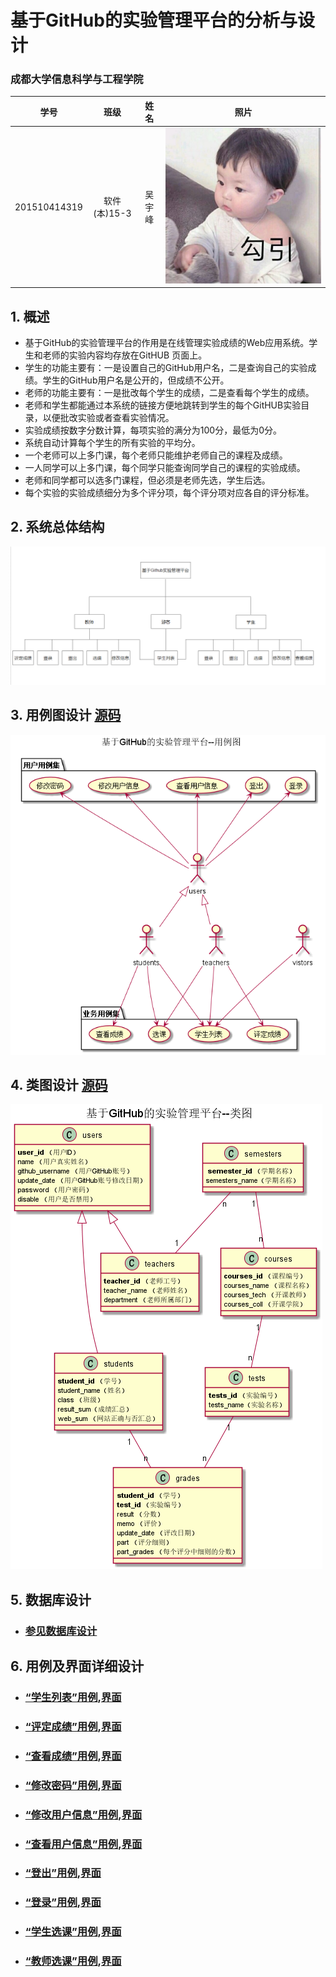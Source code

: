 ﻿<!-- markdownlint-disable MD033-->
<!-- 禁止MD033类型的警告 https://www.npmjs.com/package/markdownlint -->

# 基于GitHub的实验管理平台的分析与设计

### 成都大学信息科学与工程学院

|学号|班级|姓名|照片|
|:-------:|:-------------: | :----------:|:---:|
|201510414319|软件(本)15-3|吴宇峰|![](wuyufeng.jpg)|

## 1. 概述
- 基于GitHub的实验管理平台的作用是在线管理实验成绩的Web应用系统。学生和老师的实验内容均存放在GitHUB
页面上。
- 学生的功能主要有：一是设置自己的GitHub用户名，二是查询自己的实验成绩。学生的GitHub用户名是公开的，但成绩不公开。
- 老师的功能主要有：一是批改每个学生的成绩，二是查看每个学生的成绩。
- 老师和学生都能通过本系统的链接方便地跳转到学生的每个GitHUB实验目录，以便批改实验或者查看实验情况。
- 实验成绩按数字分数计算，每项实验的满分为100分，最低为0分。
- 系统自动计算每个学生的所有实验的平均分。
- 一个老师可以上多门课，每个老师只能维护老师自己的课程及成绩。
- 一人同学可以上多门课，每个同学只能查询同学自己的课程的实验成绩。
- 老师和同学都可以选多门课程，但必须是老师先选，学生后选。
- 每个实验的实验成绩细分为多个评分项，每个评分项对应各自的评分标准。
## 2. 系统总体结构
![](系统结构图.png)
    
## 3. 用例图设计 [源码](src/UseCase.puml)
![](UseCase.png)

## 4. 类图设计 [源码](src/class.puml)
![](./class.png)

## 5. 数据库设计
- ### [参见数据库设计](./数据库设计.md)

## 6. 用例及界面详细设计
- ### [“学生列表”用例](./用例/学生列表.md),[界面](https://github.com/wuyufeng123/is_analysis/blob/master/test6/学生列表界面设计.png)
- ### [“评定成绩”用例](./用例/评定成绩.md),[界面](https://github.com/wuyufeng123/is_analysis/blob/master/test6/评定成绩界面设计.png)
- ### [“查看成绩”用例](./用例/查看成绩.md),[界面](https://github.com/wuyufeng123/is_analysis/blob/master/test6/查看成绩界面设计.png)
- ### [“修改密码”用例](./用例/修改密码.md),[界面](https://github.com/wuyufeng123/is_analysis/blob/master/test6/修改密码界面设计.png)
- ### [“修改用户信息”用例](./用例/修改用户信息.md),[界面](https://github.com/wuyufeng123/is_analysis/blob/master/test6/修改用户信息界面设计.png)
- ### [“查看用户信息”用例](./用例/查看用户信息.md),[界面](https://github.com/wuyufeng123/is_analysis/blob/master/test6/查看用户信息界面设计.png)
- ### [“登出”用例](./用例/登出.md),[界面](https://github.com/wuyufeng123/is_analysis/blob/master/test6/登出界面设计.png)
- ### [“登录”用例](./用例/登录.md),[界面](https://github.com/wuyufeng123/is_analysis/blob/master/test6/登录界面设计.png)
- ### [“学生选课”用例](./用例/学生选课.md),[界面](https://github.com/wuyufeng123/is_analysis/blob/master/test6/学生选课界面设计.png)
- ### [“教师选课”用例](./用例/教师选课.md),[界面](https://github.com/wuyufeng123/is_analysis/blob/master/test6/教师选课界面设计.png)

